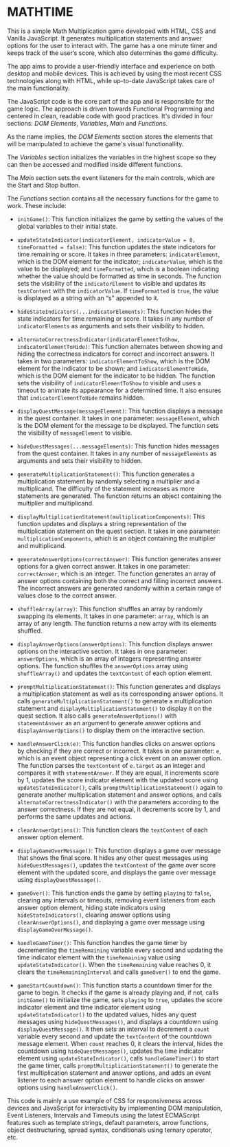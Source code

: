 # MATHTIME

This is a simple Math Multiplication game developed with HTML, CSS and Vanilla JavaScript. It generates multiplication statements and answer options for the user to interact with. The game has a one minute timer and keeps track of the user’s score, which also determines the game difficulty.

The app aims to provide a user-friendly interface and experience on both desktop and mobile devices. This is achieved by using the most recent CSS technologies along with HTML, while up-to-date JavaScript takes care of the main functionality.

The JavaScript code is the core part of the app and is responsible for the game logic. The approach is driven towards Functional Programming and centered in clean, readable code with good practices. It's divided in four sections: *DOM Elements*, *Variables*, *Main* and *Functions*.

As the name implies, the *DOM Elements* section stores the elements that will be manipulated to achieve the game's visual functionallity.

The *Variables* section initializes the variables in the highest scope so they can then be accessed and modified inside different functions.

The *Main* section sets the event listeners for the main controls, which are the Start and Stop button.

The *Functions* section contains all the necessary functions for the game to work. These include:

- `initGame()`: This function initializes the game by setting the values of the global variables to their initial state.

- `updateStateIndicator(indicatorElement, indicatorValue = 0, timeFormatted = false)`: This function updates the state indicators for time remaining or score. It takes in three parameters: `indicatorElement`, which is the DOM element for the indicator; `indicatorValue`, which is the value to be displayed; and `timeFormatted`, which is a boolean indicating whether the value should be formatted as time in seconds. The function sets the visibility of the `indicatorElement` to visible and updates its `textContent` with the `indicatorValue`. If `timeFormatted` is `true`, the value is displayed as a string with an “s” appended to it.

- `hideStateIndicators(...indicatorElements)`: This function hides the state indicators for time remaining or score. It takes in any number of `indicatorElements` as arguments and sets their visibility to hidden.

- `alternateCorrectnessIndicator(indicatorElementToShow, indicatorElementToHide)`: This function alternates between showing and hiding the correctness indicators for correct and incorrect answers. It takes in two parameters: `indicatorElementToShow`, which is the DOM element for the indicator to be shown; and `indicatorElementToHide`, which is the DOM element for the indicator to be hidden. The function sets the visibility of `indicatorElementToShow` to visible and uses a timeout to animate its appearance for a determined time. It also ensures that `indicatorElementToHide` remains hidden.

- `displayQuestMessage(messageElement)`: This function displays a message in the quest container. It takes in one parameter: `messageElement`, which is the DOM element for the message to be displayed. The function sets the visibility of `messageElement` to visible.

- `hideQuestMessages(...messageElements)`: This function hides messages from the quest container. It takes in any number of `messageElements` as arguments and sets their visibility to hidden.

- `generateMultiplicationStatement()`: This function generates a multiplication statement by randomly selecting a multiplier and a multiplicand. The difficulty of the statement increases as more statements are generated. The function returns an object containing the multiplier and multiplicand.

- `displayMultiplicationStatement(multiplicationComponents)`: This function updates and displays a string representation of the multiplication statement on the quest section. It takes in one parameter: `multiplicationComponents`, which is an object containing the multiplier and multiplicand.

- `generateAnswerOptions(correctAnswer)`: This function generates answer options for a given correct answer. It takes in one parameter: `correctAnswer`, which is an integer. The function generates an array of answer options containing both the correct and filling incorrect answers. The incorrect answers are generated randomly within a certain range of values close to the correct answer.

- `shuffleArray(array)`: This function shuffles an array by randomly swapping its elements. It takes in one parameter: `array`, which is an array of any length. The function returns a new array with its elements shuffled.

- `displayAnswerOptions(answerOptions)`: This function displays answer options on the interactive section. It takes in one parameter: `answerOptions`, which is an array of integers representing answer options. The function shuffles the `answerOptions` array using `shuffleArray()` and updates the `textContent` of each option element.

- `promptMultiplicationStatement()`: This function generates and displays a multiplication statement as well as its corresponding answer options. It calls `generateMultiplicationStatement()` to generate a multiplication statement and `displayMultiplicationStatement()` to display it on the quest section. It also calls `generateAnswerOptions()` with `statementAnswer` as an argument to generate answer options and `displayAnswerOptions()` to display them on the interactive section.

- `handleAnswerClick(e)`: This function handles clicks on answer options by checking if they are correct or incorrect. It takes in one parameter: `e`, which is an event object representing a click event on an answer option. The function parses the `textContent` of `e.target` as an integer and compares it with `statementAnswer`. If they are equal, it increments score by 1, updates the score indicator element with the updated score using `updateStateIndicator()`, calls `promptMultiplicationStatement()` again to generate another multiplication statement and answer options, and calls `alternateCorrectnessIndicator()` with the parameters according to the answer correctness. If they are not equal, it decrements score by 1, and performs the same updates and actions.

- `clearAnswerOptions()`: This function clears the `textContent` of each answer option element.

- `displayGameOverMessage()`: This function displays a game over message that shows the final score. It hides any other quest messages using `hideQuestMessages()`, updates the `textContent` of the game over score element with the updated score, and displays the game over message using `displayQuestMessage()`.

- `gameOver()`: This function ends the game by setting `playing` to `false`, clearing any intervals or timeouts, removing event listeners from each answer option element, hiding state indicators using `hideStateIndicators()`, clearing answer options using `clearAnswerOptions()`, and displaying a game over message using `displayGameOverMessage()`.

- `handleGameTimer()`: This function handles the game timer by decrementing the `timeRemaining` variable every second and updating the time indicator element with the `timeRemaining` value using `updateStateIndicator()`. When the `timeRemaining` value reaches 0, it clears the `timeRemainingInterval` and calls `gameOver()` to end the game.

- `gameStartCountdown()`: This function starts a countdown timer for the game to begin. It checks if the game is already playing and, if not, calls `initGame()` to initialize the game, sets `playing` to `true`, updates the score indicator element and time indicator element using `updateStateIndicator()` to the updated values, hides any quest messages using `hideQuestMessages()`, and displays a countdown using `displayQuestMessage()`. It then sets an interval to decrement a `count` variable every second and update the `textContent` of the countdown message element. When `count` reaches 0, it clears the interval, hides the countdown using `hideQuestMessages()`, updates the time indicator element using `updateStateIndicator()`, calls `handleGameTimer()` to start the game timer, calls `promptMultiplicationStatement()` to generate the first multiplication statement and answer options, and adds an event listener to each answer option element to handle clicks on answer options using `handleAnswerClick()`.

This code is mainly a use example of CSS for responsiveness across devices and JavaScript for interactivity by implementing DOM manipulation, Event Listeners, Intervals and Timeouts using the latest ECMAScript features such as template strings, default parameters, arrow functions, object destructuring, spread syntax, conditionals using ternary operator, etc.